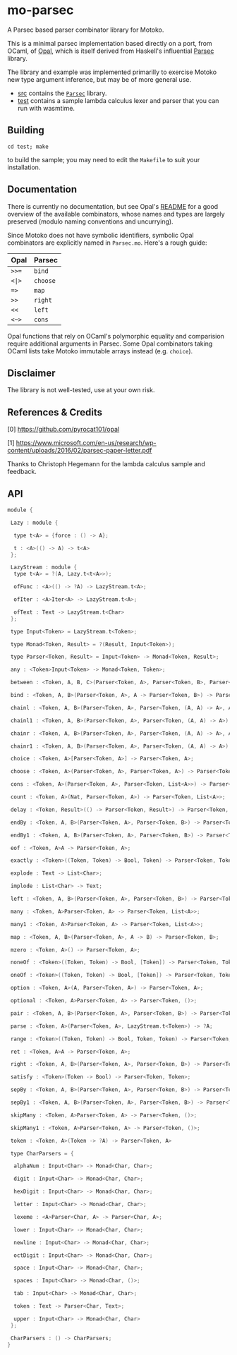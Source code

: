 # mo-parsec

A Parsec based parser combinator library for Motoko.

This is a minimal parsec implementation based directly on a port, from OCaml, of
[Opal](0), which is itself derived from Haskell's influential [Parsec](1) library.

The library and example was implemented primarilly to exercise Motoko new type argument inference, but may be of more general use.

* [src](src) contains the [`Parsec`](src/Parsec.mo) library.
* [test](test) contains a sample lambda calculus lexer and parser that you can run with wasmtime.

## Building

```
cd test; make
```

to build the sample; you may need to edit the `Makefile` to suit your installation.

## Documentation

There is currently no documentation, but see
Opal's [README](https://github.com/pyrocat101/opal/README.md) for a good overview of the available combinators, whose names
and types are largely preserved (modulo naming conventions and uncurrying).

Since Motoko does not have symbolic identifiers, symbolic Opal combinators are explicitly named in `Parsec.mo`. Here's a rough guide:


| Opal | Parsec  |
|------|---------|
| `>>=` | `bind` |
| `<\|>` | `choose` |
| `=>`  | `map` |
| `>>`  | `right` |
| `<<`  | `left` |
| `<~>` | `cons` |

Opal functions that rely on OCaml's polymorphic equality and comparision require additional arguments in Parsec. Some Opal combinators taking OCaml lists
take Motoko immutable arrays instead (e.g. `choice`).


## Disclaimer

The library is not well-tested, use at your own risk.

## References & Credits

[0] https://github.com/pyrocat101/opal

[1] https://www.microsoft.com/en-us/research/wp-content/uploads/2016/02/parsec-paper-letter.pdf

Thanks to Christoph Hegemann for the lambda calculus sample and feedback.

## API

```swift
module {

 Lazy : module {

  type t<A> = {force : () -> A};

  t : <A>(() -> A) -> t<A>
 };

 LazyStream : module {
  type t<A> = ?(A, Lazy.t<t<A>>);

  ofFunc : <A>(() -> ?A) -> LazyStream.t<A>;

  ofIter : <A>Iter<A> -> LazyStream.t<A>;

  ofText : Text -> LazyStream.t<Char>
 };

 type Input<Token> = LazyStream.t<Token>;

 type Monad<Token, Result> = ?(Result, Input<Token>);

 type Parser<Token, Result> = Input<Token> -> Monad<Token, Result>;

 any : <Token>Input<Token> -> Monad<Token, Token>;

 between : <Token, A, B, C>(Parser<Token, A>, Parser<Token, B>, Parser<Token, C>) -> Parser<Token, B>;

 bind : <Token, A, B>(Parser<Token, A>, A -> Parser<Token, B>) -> Parser<Token, B>;

 chainl : <Token, A, B>(Parser<Token, A>, Parser<Token, (A, A) -> A>, A) -> Parser<Token, A>;

 chainl1 : <Token, A, B>(Parser<Token, A>, Parser<Token, (A, A) -> A>) -> Parser<Token, A>;

 chainr : <Token, A, B>(Parser<Token, A>, Parser<Token, (A, A) -> A>, A) -> Parser<Token, A>;

 chainr1 : <Token, A, B>(Parser<Token, A>, Parser<Token, (A, A) -> A>) -> Parser<Token, A>;

 choice : <Token, A>[Parser<Token, A>] -> Parser<Token, A>;

 choose : <Token, A>(Parser<Token, A>, Parser<Token, A>) -> Parser<Token, A>;

 cons : <Token, A>(Parser<Token, A>, Parser<Token, List<A>>) -> Parser<Token, List<A>>;

 count : <Token, A>(Nat, Parser<Token, A>) -> Parser<Token, List<A>>;

 delay : <Token, Result>(() -> Parser<Token, Result>) -> Parser<Token, Result>;

 endBy : <Token, A, B>(Parser<Token, A>, Parser<Token, B>) -> Parser<Token, List<A>>;

 endBy1 : <Token, A, B>(Parser<Token, A>, Parser<Token, B>) -> Parser<Token, List<A>>;

 eof : <Token, A>A -> Parser<Token, A>;

 exactly : <Token>((Token, Token) -> Bool, Token) -> Parser<Token, Token>;

 explode : Text -> List<Char>;

 implode : List<Char> -> Text;

 left : <Token, A, B>(Parser<Token, A>, Parser<Token, B>) -> Parser<Token, A>;

 many : <Token, A>Parser<Token, A> -> Parser<Token, List<A>>;

 many1 : <Token, A>Parser<Token, A> -> Parser<Token, List<A>>;

 map : <Token, A, B>(Parser<Token, A>, A -> B) -> Parser<Token, B>;

 mzero : <Token, A>() -> Parser<Token, A>;

 noneOf : <Token>((Token, Token) -> Bool, [Token]) -> Parser<Token, Token>;

 oneOf : <Token>((Token, Token) -> Bool, [Token]) -> Parser<Token, Token>;

 option : <Token, A>(A, Parser<Token, A>) -> Parser<Token, A>;

 optional : <Token, A>Parser<Token, A> -> Parser<Token, ()>;

 pair : <Token, A, B>(Parser<Token, A>, Parser<Token, B>) -> Parser<Token, (A, B)>;

 parse : <Token, A>(Parser<Token, A>, LazyStream.t<Token>) -> ?A;

 range : <Token>((Token, Token) -> Bool, Token, Token) -> Parser<Token, Token>;

 ret : <Token, A>A -> Parser<Token, A>;

 right : <Token, A, B>(Parser<Token, A>, Parser<Token, B>) -> Parser<Token, B>;

 satisfy : <Token>(Token -> Bool) -> Parser<Token, Token>;

 sepBy : <Token, A, B>(Parser<Token, A>, Parser<Token, B>) -> Parser<Token, List<A>>;

 sepBy1 : <Token, A, B>(Parser<Token, A>, Parser<Token, B>) -> Parser<Token, List<A>>;

 skipMany : <Token, A>Parser<Token, A> -> Parser<Token, ()>;

 skipMany1 : <Token, A>Parser<Token, A> -> Parser<Token, ()>;

 token : <Token, A>(Token -> ?A) -> Parser<Token, A>

 type CharParsers = {

  alphaNum : Input<Char> -> Monad<Char, Char>;

  digit : Input<Char> -> Monad<Char, Char>;

  hexDigit : Input<Char> -> Monad<Char, Char>;

  letter : Input<Char> -> Monad<Char, Char>;

  lexeme : <A>Parser<Char, A> -> Parser<Char, A>;

  lower : Input<Char> -> Monad<Char, Char>;

  newline : Input<Char> -> Monad<Char, Char>;

  octDigit : Input<Char> -> Monad<Char, Char>;

  space : Input<Char> -> Monad<Char, Char>;

  spaces : Input<Char> -> Monad<Char, ()>;

  tab : Input<Char> -> Monad<Char, Char>;

  token : Text -> Parser<Char, Text>;

  upper : Input<Char> -> Monad<Char, Char>
 };

 CharParsers : () -> CharParsers;
}
```


